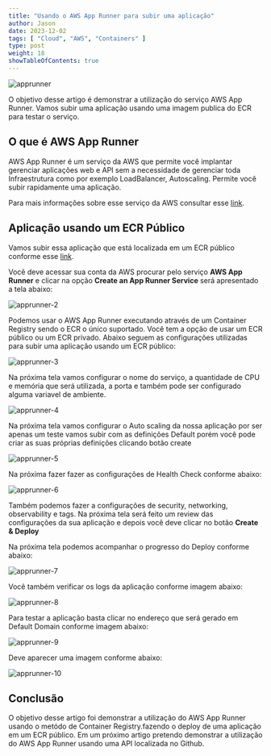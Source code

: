 ```yaml
---
title: "Usando o AWS App Runner para subir uma aplicação"
author: Jason
date: 2023-12-02
tags: [ "Cloud", "AWS", "Containers" ]
type: post
weight: 18
showTableOfContents: true
---
```


![apprunner](/images/apprunner.jpg)

O objetivo desse artigo é demonstrar a utilização do serviço AWS App
Runner. Vamos subir uma aplicação usando uma imagem publica do ECR para
testar o serviço.

## O que é AWS App Runner 

AWS App Runner é um serviço da AWS que permite você implantar gerenciar
aplicações web e API sem a necessidade de gerenciar toda Infraestrutura
como por exemplo LoadBalancer, Autoscaling. Permite você subir
rapidamente uma aplicação.

Para mais informações sobre esse serviço da AWS consultar esse
[link](https://aws.amazon.com/pt/apprunner/).

## Aplicação usando um ECR Público 

Vamos subir essa aplicação que está localizada em um ECR público
conforme esse
[link](https://gallery.ecr.aws/aws-containers/hello-app-runner).

Você deve acessar sua conta da AWS procurar pelo serviço **AWS App
Runner** e clicar na opção **Create an App Runner Service** será
apresentado a tela abaixo:

![apprunner-2](/images/apprunner-2.jpg)

Podemos usar o AWS App Runner executando através de um Container
Registry sendo o ECR o único suportado. Você tem a opção de usar um ECR
público ou um ECR privado. Abaixo seguem as configurações utilizadas
para subir uma aplicação usando um ECR público:

![apprunner-3](/images/apprunner-3.jpg)

Na próxima tela vamos configurar o nome do serviço, a quantidade de CPU
e memória que será utilizada, a porta e também pode ser configurado
alguma variavel de ambiente.

![apprunner-4](/images/apprunner-4.jpg)

Na próxima tela vamos configurar o Auto scaling da nossa aplicação por
ser apenas um teste vamos subir com as definições Default porém você
pode criar as suas próprias definições clicando botão create

![apprunner-5](/images/apprunner-5.jpg)

Na próxima fazer fazer as configurações de Health Check conforme abaixo:

![apprunner-6](/images/apprunner-6.jpg)

Também podemos fazer a configurações de security, networking,
observability e tags. Na próxima tela será feito um review das
configurações da sua aplicação e depois você deve clicar no botão
**Create & Deploy**

Na próxima tela podemos acompanhar o progresso do Deploy conforme
abaixo:

![apprunner-7](/images/apprunner-7.jpg)

Você também verificar os logs da aplicação conforme imagem abaixo:

![apprunner-8](/images/apprunner-8.jpg)

Para testar a aplicação basta clicar no endereço que será gerado em
Default Domain conforme imagem abaixo:

![apprunner-9](/images/apprunner-9.jpg)

Deve aparecer uma imagem conforme abaixo:

![apprunner-10](/images/apprunner-10.jpg)

## Conclusão 

O objetivo desse artigo foi demonstrar a utilização do AWS App Runner
usando o metódo de Container Registry.fazendo o deploy de uma aplicação
em um ECR público. Em um próximo artigo pretendo demonstrar a utilização
do AWS App Runner usando uma API localizada no Github.

